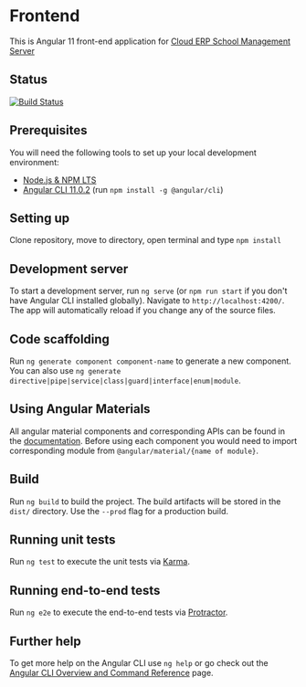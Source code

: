 # Frontend

This is Angular 11 front-end application for [Cloud ERP School Management Server](https://github.com/cloud-erp-school-system/backend) 

## Status
[![Build Status](https://travis-ci.org/cloud-erp-school-system/frontend.svg?branch=master)](https://travis-ci.org/cloud-erp-school-system/frontend)

## Prerequisites
You will need the following tools to set up your local development environment:
- [Node.js & NPM LTS](https://www.npmjs.com/get-npm)
- [Angular CLI 11.0.2](https://cli.angular.io/) (run `npm install -g @angular/cli`)

## Setting up
Clone repository, move to directory, open terminal and type `npm install`

## Development server
To start a development server, run `ng serve` (or  `npm run start` if you don't have Angular CLI installed globally).
Navigate to `http://localhost:4200/`. The app will automatically reload if you change any of the source files.

## Code scaffolding
Run `ng generate component component-name` to generate a new component. You can also use `ng generate directive|pipe|service|class|guard|interface|enum|module`.

## Using Angular Materials
All angular material components and corresponding APIs can be found in the [documentation](https://material.angular.io/components/categories).
Before using each component you would need to import corresponding module from `@angular/material/{name of module}`.

## Build

Run `ng build` to build the project. The build artifacts will be stored in the `dist/` directory. Use the `--prod` flag for a production build.

## Running unit tests

Run `ng test` to execute the unit tests via [Karma](https://karma-runner.github.io).

## Running end-to-end tests

Run `ng e2e` to execute the end-to-end tests via [Protractor](http://www.protractortest.org/).

## Further help

To get more help on the Angular CLI use `ng help` or go check out the [Angular CLI Overview and Command Reference](https://angular.io/cli) page.
